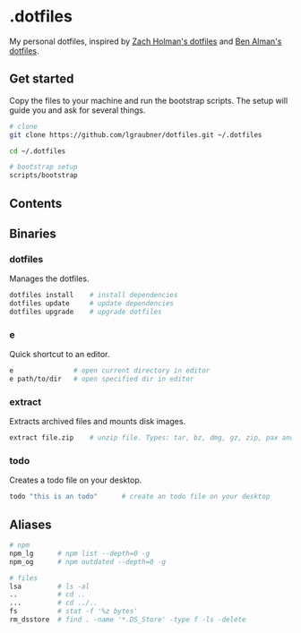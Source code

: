 # .dotfiles

My personal dotfiles, inspired by [Zach Holman's dotfiles](https://github.com/holman/dotfiles) and [Ben Alman's dotfiles](https://github.com/cowboy/dotfiles).

## Get started

Copy the files to your machine and run the bootstrap scripts. The setup will guide you and ask for several things.

```bash
# clone
git clone https://github.com/lgraubner/dotfiles.git ~/.dotfiles

cd ~/.dotfiles

# bootstrap setup
scripts/bootstrap
```

## Contents


## Binaries

### dotfiles

Manages the dotfiles.

```bash
dotfiles install    # install dependencies
dotfiles update     # update dependencies
dotfiles upgrade    # upgrade dotfiles
```

### e

Quick shortcut to an editor.

```bash
e               # open current directory in editor
e path/to/dir   # open specified dir in editor
```

### extract

Extracts archived files and mounts disk images.

```bash
extract file.zip    # unzip file. Types: tar, bz, dmg, gz, zip, pax and more
```

### todo

Creates a todo file on your desktop.

```bash
todo "this is an todo"      # create an todo file on your desktop
```

## Aliases

```bash
# npm
npm_lg      # npm list --depth=0 -g
npm_og      # npm outdated --depth=0 -g

# files
lsa         # ls -al
..          # cd ..
...         # cd ../..
fs          # stat -f '%z bytes'
rm_dsstore  # find . -name '*.DS_Store' -type f -ls -delete
```
